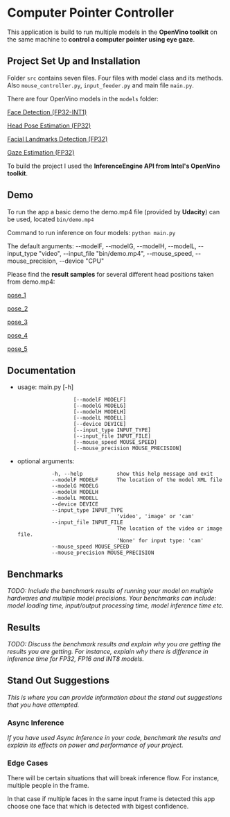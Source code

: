 # Computer Pointer Controller

This application is build to run multiple models in the **OpenVino toolkit** on the same machine to **control a computer pointer using eye gaze**.


## Project Set Up and Installation

Folder `src` contains seven files. Four files with model class and its methods. Also `mouse_controller.py`, `input_feeder.py` and main file `main.py`.

There are four OpenVino models in the `models` folder:

   [Face Detection (FP32-INT1)](https://docs.openvinotoolkit.org/latest/_models_intel_face_detection_adas_binary_0001_description_face_detection_adas_binary_0001.html)
   
   [Head Pose Estimation (FP32)](https://docs.openvinotoolkit.org/latest/_models_intel_head_pose_estimation_adas_0001_description_head_pose_estimation_adas_0001.html)
   
   [Facial Landmarks Detection (FP32)](https://docs.openvinotoolkit.org/latest/_models_intel_landmarks_regression_retail_0009_description_landmarks_regression_retail_0009.html)
   
   [Gaze Estimation (FP32)](https://docs.openvinotoolkit.org/latest/_models_intel_gaze_estimation_adas_0002_description_gaze_estimation_adas_0002.html)

To build the project I used the **InferenceEngine API from Intel's OpenVino toolkit**.


## Demo

To run the app a basic demo the demo.mp4 file (provided by **Udacity**) can be used, located `bin/demo.mp4` 

Command to run inference on four models:   `python main.py`

The default arguments: --modelF, --modelG, --modelH, --modelL, --input_type "video", --input_file "bin/demo.mp4", --mouse_speed, --mouse_precision, --device "CPU"

Please find the **result samples** for several different head positions taken from demo.mp4: 

   [pose_1](https://github.com/ireneuszcierpisz/computer-pointer-controller/blob/master/bin/output_image0.jpg) 
   
   [pose_2](https://github.com/ireneuszcierpisz/computer-pointer-controller/blob/master/bin/output_image1.jpg)  
   
   [pose_3](https://github.com/ireneuszcierpisz/computer-pointer-controller/blob/master/bin/output_image2.jpg) 
   
   [pose_4](https://github.com/ireneuszcierpisz/computer-pointer-controller/blob/master/bin/output_image3.jpg)  
   
   [pose_5](https://github.com/ireneuszcierpisz/computer-pointer-controller/blob/master/bin/output_image6.jpg)


## Documentation

- usage: main.py [-h]   

                        [--modelF MODELF]
                        [--modelG MODELG]
                        [--modelH MODELH]
                        [--modelL MODELL]
                        [--device DEVICE]
                        [--input_type INPUT_TYPE]
                        [--input_file INPUT_FILE]
                        [--mouse_speed MOUSE_SPEED]
                        [--mouse_precision MOUSE_PRECISION]
                        
- optional arguments:

                 -h, --help           show this help message and exit
                 --modelF MODELF      The location of the model XML file
                 --modelG MODELG
                 --modelH MODELH
                 --modelL MODELL
                 --device DEVICE
                 --input_type INPUT_TYPE
                                      'video', 'image' or 'cam'
                 --input_file INPUT_FILE
                                      The location of the video or image file.
                                      'None' for input type: 'cam'
                 --mouse_speed MOUSE_SPEED
                 --mouse_precision MOUSE_PRECISION


## Benchmarks
*TODO: Include the benchmark results of running your model on multiple hardwares and multiple model precisions. Your benchmarks can include: model loading time, input/output processing time, model inference time etc.*

## Results
*TODO: Discuss the benchmark results and explain why you are getting the results you are getting. For instance, explain why there is difference in inference time for FP32, FP16 and INT8 models.*

## Stand Out Suggestions
*This is where you can provide information about the stand out suggestions that you have attempted.*

### Async Inference
*If you have used Async Inference in your code, benchmark the results and explain its effects on power and performance of your project.*

### Edge Cases

There will be certain situations that will break inference flow. For instance, multiple people in the frame. 

In that case if multiple faces in the same input frame is detected this app choose one face that which is detected with bigest confidence.
